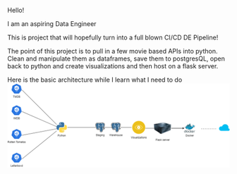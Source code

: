 Hello! 

I am an aspiring Data Engineer

This is project that will hopefully turn into a full blown CI/CD DE Pipeline!

The point of this project is to pull in a few movie based APIs into python. Clean and manipulate them as dataframes, save them to postgresQL, open back to python and create visualizations and then host on a flask server.

Here is the basic architecture while I learn what I need to do
![](Movie_Pipeline.drawio.png)
